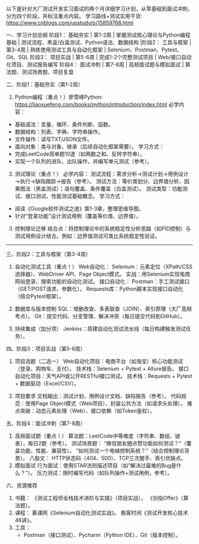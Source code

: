 以下是针对大厂测试开发实习面试的两个月详细学习计划，从零基础到面试冲刺，分为四个阶段，并标注重点内容。
学习路线+测试实用干货: https://www.cnblogs.com/upstudy/p/15859768.html

一、学习计划总纲
阶段1：
基础夯实 | 第1-2周 | 掌握测试核心理论与Python编程基础 | 测试流程、黑盒/白盒测试、Python语法、数据结构 
|阶段2：
工具与框架 | 第3-4周 | 熟练使用测试工具与自动化框架 | Selenium、Postman、Pytest、Git、SQL 
阶段3：
项目实战 | 第5-6周 | 完成1-2个完整测试项目 | Web/接口自动化项目、测试报告编写 
阶段4：
面试冲刺 | 第7-8周 | 高频面试题与模拟面试 | 算法题、测试场景题、项目复盘 

二、阶段1：基础夯实（第1-2周）
1. Python编程（重点！）廖雪峰Python: https://liaoxuefeng.com/books/python/introduction/index.html
必学内容：
  - 基础语法：变量、循环、条件判断、函数。
  - 数据结构：列表、字典、字符串操作。
  - 文件操作：读写TXT/JSON文件。
  - 面向对象：类与对象、继承（后续自动化框架需要）。
学习方式：
  - 完成LeetCode简单题10道（如两数之和、反转字符串）。
  - 实现一个队列的进队、出队操作，并编写单元测试（参考）。

2. 测试理论（重点！）
必学内容：
  测试流程：需求分析→测试计划→用例设计→执行→缺陷跟踪→报告（参考）。
  测试方法：等价类划分、边界值分析、因果图法（黑盒测试）；语句覆盖、条件覆盖（白盒测试）。
  测试类型：功能测试、接口测试、性能测试基础概念。
学习方式：
  - 阅读《Google软件测试之道》第1-3章，整理思维导图。
  - 针对“登录功能”设计测试用例（覆盖等价类、边界值）。
3. 控制理论迁移
结合点：将控制理论中的系统稳定性分析思路（如PID控制）与测试用例设计结合。例如：边界值测试可类比系统稳定性验证。

---

三、阶段2：工具与框架（第3-4周）
1. 自动化测试工具（重点！）
Web自动化：
  Selenium：元素定位（XPath/CSS选择器）、WebDriver API、Page Object模式。
  实战：用Selenium实现电商网站登录、搜索功能的自动化测试。
接口自动化：
  Postman：手工测试接口（GET/POST请求、参数化）。
  Requests库：Python脚本实现接口自动化（结合Pytest框架）。
2. 数据库与版本控制
SQL：增删改查、多表联查（JOIN）、索引原理（大厂高频考点）。
Git：提交代码、分支管理、解决冲突（每日提交代码到GitHub）。

3. 持续集成（加分项）
Jenkins：搭建自动化测试流水线（每日构建触发测试任务）。

四、阶段3：项目实战（第5-6周）
1. 项目选题（二选一）
Web自动化项目：电商平台（如淘宝）核心功能测试（登录、购物车、支付）。
技术栈：Selenium + Pytest + Allure报告。
接口自动化项目：天气API或公开RESTful接口测试。
  		技术栈：Requests + Pytest + 数据驱动（Excel/CSV）。

2. 项目要求
文档输出：测试计划、用例设计文档、缺陷报告（参考）。
代码规范：使用Page Object模式（Web项目）、封装公共方法（如请求头处理）。
难点突破：动态元素处理（Web）、接口依赖（如Token鉴权）。

五、阶段4：面试冲刺（第7-8周）
1. 高频面试题（重点！）
算法题：LeetCode中等难度（字符串、数组、链表），每日2题（参考）。
测试场景题：
   “微信朋友圈点赞功能如何测试？”（覆盖功能、性能、兼容性）。
   “如何测试一个电梯控制系统？”（结合控制理论背景）。
八股文：
HTTP状态码（404、500）、TCP三次握手、索引优缺点。
2. 模拟面试
行为面试：使用STAR法则描述项目（如“解决过最难的Bug是什么？”）。
压力测试：限时编写代码（如队列操作+测试用例，参考）。

六、资源推荐
1. 书籍：
   《测试工程师全栈技术进阶与实践》（项目实战）。
   《剑指Offer》（算法题）。
2. 课程：
    慕课网《Selenium自动化测试实战》。
    极客时间《测试开发核心技术46讲》。
3. 工具：
   - Postman（接口测试）、Pycharm（Python IDE）、Git（版本控制）。

